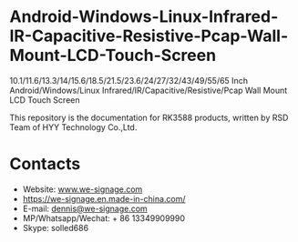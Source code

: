 # Android-Windows-Linux-Infrared-IR-Capacitive-Resistive-Pcap-Wall-Mount-LCD-Touch-Screen
10.1/11.6/13.3/14/15.6/18.5/21.5/23.6/24/27/32/43/49/55/65 Inch Android/Windows/Linux Infrared/IR/Capacitive/Resistive/Pcap Wall Mount LCD Touch Screen

This repository is the documentation for RK3588 products, written by RSD Team of HYY Technology Co.,Ltd.

# Contacts
- Website: www.we-signage.com
- https://we-signage.en.made-in-china.com/
- E-mail: dennis@we-signage.com
- MP/Whatsapp/Wechat: + 86 13349909990
- Skype: solled686
